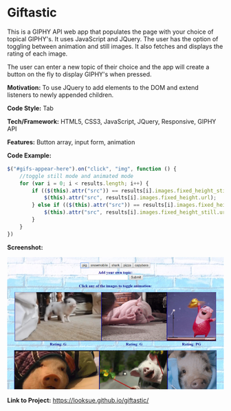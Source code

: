 # Giftastic
This is a GIPHY API web app that populates the page with your choice of topical GIPHY's. It uses JavaScript and JQuery. The user has the option of toggling between animation and still images. It also fetches and displays the rating of each image.

The user can enter a new topic of their choice and the app will create a button on the fly to display GIPHY's when pressed. 

**Motivation:** To use JQuery to add elements to the DOM and extend listeners to newly appended children.  

**Code Style:** Tab

**Tech/Framework:** HTML5, CSS3, JavaScript, JQuery, Responsive, GIPHY API

**Features:** Button array, input form, animation

**Code Example:**
```javascript
$("#gifs-appear-here").on("click", "img", function () {
    //toggle still mode and animated mode
    for (var i = 0; i < results.length; i++) {
        if (($(this).attr("src")) == results[i].images.fixed_height_still.url) {
            $(this).attr("src", results[i].images.fixed_height.url);
        } else if (($(this).attr("src")) == results[i].images.fixed_height.url) {
            $(this).attr("src", results[i].images.fixed_height_still.url);
        }
    }
})
```
**Screenshot:**

![Giftastic](https://github.com/looksue/giftastic/blob/master/assets/images/screenshot.png)

 **Link to Project:** https://looksue.github.io/giftastic/

